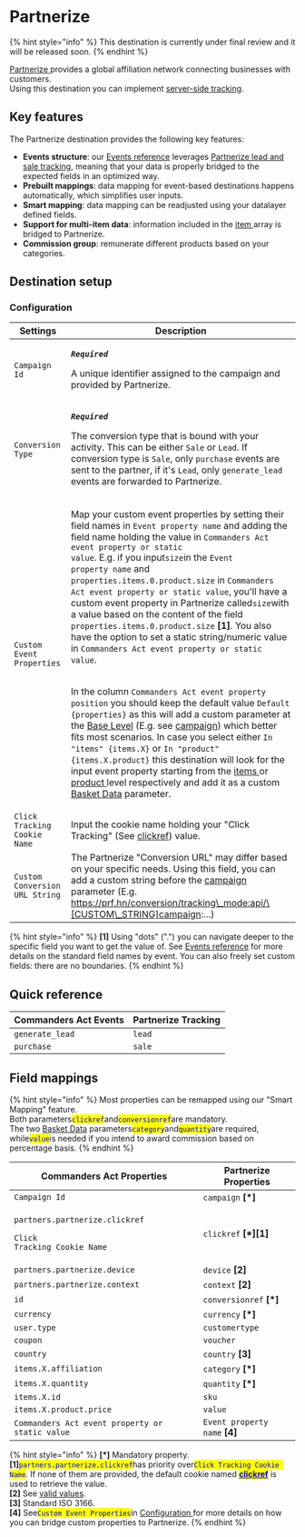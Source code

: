 # Partnerize

{% hint style="info" %}
This destination is currently under final review and it will be released soon.
{% endhint %}

[Partnerize](https://partnerize.com/)[ ](https://www.awin.com)provides a global affiliation network connecting businesses with customers.\
Using this destination you can implement [server-side tracking](https://help.phgsupport.com/hc/en-us/articles/360020395238-Tracking-Partnerize-Server-to-Server-S2S-Integration).

## Key features

The Partnerize destination provides the following key features:

* **Events structure**: our [Events reference](https://community.commandersact.com/platform-x/developers/tracking/events-reference) leverages [Partnerize lead and sale tracking](https://help.phgsupport.com/hc/en-us/articles/360020395238-Tracking-Partnerize-Server-to-Server-S2S-Integration), meaning that your data is properly bridged to the expected fields in an optimized way.
* **Prebuilt mappings**: data mapping for event-based destinations happens automatically, which simplifies user inputs.
* **Smart mapping**: data mapping can be readjusted using your datalayer defined fields.
* **Support for multi-item data**: information included in the [item ](https://community.commandersact.com/platform-x/developers/tracking/events-reference#item)array is bridged to Partnerize.
* **Commission group**: remunerate different products based on your categories.

## Destination setup

### Configuration

| Settings                       | Description                                                                                                                                                                                                                                                                                                                                                                                                                                                                                                                                                                                                                                                                                                                                                                                                                                                                                                                                                                                                                                                                                                                                                                                                                                                                                                                                                                                                                                                                                                                                                                                                                                                                                                                                                                                                                                                                                                                                                                                  |
| ------------------------------ | -------------------------------------------------------------------------------------------------------------------------------------------------------------------------------------------------------------------------------------------------------------------------------------------------------------------------------------------------------------------------------------------------------------------------------------------------------------------------------------------------------------------------------------------------------------------------------------------------------------------------------------------------------------------------------------------------------------------------------------------------------------------------------------------------------------------------------------------------------------------------------------------------------------------------------------------------------------------------------------------------------------------------------------------------------------------------------------------------------------------------------------------------------------------------------------------------------------------------------------------------------------------------------------------------------------------------------------------------------------------------------------------------------------------------------------------------------------------------------------------------------------------------------------------------------------------------------------------------------------------------------------------------------------------------------------------------------------------------------------------------------------------------------------------------------------------------------------------------------------------------------------------------------------------------------------------------------------------------------------------- |
| `Campaign Id`                  | <p><em><strong><code>Required</code></strong></em></p><p>A unique identifier assigned to the campaign and provided by Partnerize.</p>                                                                                                                                                                                                                                                                                                                                                                                                                                                                                                                                                                                                                                                                                                                                                                                                                                                                                                                                                                                                                                                                                                                                                                                                                                                                                                                                                                                                                                                                                                                                                                                                                                                                                                                                                                                                                                                        |
| `Conversion Type`              | <p><em><strong><code>Required</code></strong></em></p><p>The conversion type that is bound with your activity. This can be either <code>Sale</code> or <code>Lead</code>. If conversion type is <code>Sale</code>, only <code>purchase</code> events are sent to the partner, if it's <code>Lead</code>, only <code>generate_lead</code> events are forwarded to Partnerize.  </p>                                                                                                                                                                                                                                                                                                                                                                                                                                                                                                                                                                                                                                                                                                                                                                                                                                                                                                                                                                                                                                                                                                                                                                                                                                                                                                                                                                                                                                                                                                                                                                                                           |
| `Custom Event Properties`      | <p>Map your custom event properties by setting their field names in <code>Event property name</code> and adding the field name holding the value <strong></strong> in <code>Commanders Act event property or static value</code>. E.g. if you input<code>size</code>in the <code>Event property name</code> and <code>properties.items.0.product.size</code> in <code>Commanders Act event property or static value</code>, you'll have a custom event property in Partnerize called<code>size</code>with a value based on the content of the field <code>properties.items.0.product.size</code> <strong>[1]</strong>. You also have the option to set a static string/numeric value in <code>Commanders Act event property or static value</code>.</p><p><br>In the column <code>Commanders Act event property position</code> you should keep the default value <code>Default {properties}</code> as this will add a custom parameter at the <a href="https://help.phgsupport.com/hc/en-us/articles/360020395238-Tracking-Partnerize-Server-to-Server-S2S-Integration#h_01FANB7W0RHFZJFAYNXJJ8AWD6">Base Level</a> (E.g. see <a href="https://help.phgsupport.com/hc/en-us/articles/360020395238-Tracking-Partnerize-Server-to-Server-S2S-Integration#h_01FANB7W0RHFZJFAYNXJJ8AWD6">campaign</a>) which better fits most scenarios. In case you select either <code>In "items" {items.X}</code> or <code>In "product" {items.X.product}</code> this destination will look for the input event property starting from the <a href="https://community.commandersact.com/platform-x/developers/tracking/events-reference#item">items </a>or <a href="https://community.commandersact.com/platform-x/developers/tracking/events-reference#product">product </a>level respectively and add it as a custom <a href="https://help.phgsupport.com/hc/en-us/articles/360020395238-Tracking-Partnerize-Server-to-Server-S2S-Integration#h_01FADKCBAZCZTRFZG43N1DP8TW">Basket Data</a> parameter.</p> |
| `Click Tracking Cookie Name`   | Input the cookie name holding your "Click Tracking" (See [clickref](https://help.phgsupport.com/hc/en-us/articles/360020395238-Tracking-Partnerize-Server-to-Server-S2S-Integration#h\_01FADK3BAYNPZ8FC9YF08WVAWB)) value.                                                                                                                                                                                                                                                                                                                                                                                                                                                                                                                                                                                                                                                                                                                                                                                                                                                                                                                                                                                                                                                                                                                                                                                                                                                                                                                                                                                                                                                                                                                                                                                                                                                                                                                                                                   |
| `Custom Conversion URL String` | The Partnerize "Conversion URL" may differ based on your specific needs. Using this field, you can add a custom string before the [campaign](https://help.phgsupport.com/hc/en-us/articles/360020395238-Tracking-Partnerize-Server-to-Server-S2S-Integration#h\_01FANB7W0RHFZJFAYNXJJ8AWD6) parameter (E.g. https://prf.hn/conversion/tracking\_mode:api/\[CUSTOM\_STRING]campaign:...)                                                                                                                                                                                                                                                                                                                                                                                                                                                                                                                                                                                                                                                                                                                                                                                                                                                                                                                                                                                                                                                                                                                                                                                                                                                                                                                                                                                                                                                                                                                                                                                                      |

{% hint style="info" %}
**\[1]** Using "dots" (".") you can navigate deeper to the specific field you want to get the value of. See [Events reference](https://community.commandersact.com/platform-x/developers/tracking/events-reference) for more details on the standard field names by event. You can also freely set custom fields: there are no boundaries.
{% endhint %}

## Quick reference

| Commanders Act Events | Partnerize Tracking |
| --------------------- | ------------------- |
| `generate_lead`       | `lead`              |
| `purchase`            | `sale`              |

## Field mappings

{% hint style="info" %}
Most properties can be remapped using our "Smart Mapping" feature.\
Both parameters<mark style="color:blue;">`clickref`</mark>and<mark style="color:blue;">`conversionref`</mark>are mandatory.\
The two [Basket Data](https://help.phgsupport.com/hc/en-us/articles/360020395238-Tracking-Partnerize-Server-to-Server-S2S-Integration#h\_01FADKCBAZCZTRFZG43N1DP8TW) parameters<mark style="color:blue;">`category`</mark>and<mark style="color:blue;">`quantity`</mark>are required, while<mark style="color:blue;">`value`</mark>is needed if you intend to award commission based on percentage basis.&#x20;
{% endhint %}

| Commanders Act Properties                                                                      | Partnerize Properties          |
| ---------------------------------------------------------------------------------------------- | ------------------------------ |
| `Campaign Id`                                                                                  | `campaign` **\[\*]**           |
| <p><code>partners.partnerize.clickref</code></p><p><code>Click Tracking Cookie Name</code></p> | `clickref` **\[\*]\[1]**       |
| `partners.partnerize.device`                                                                   | `device` **\[2]**              |
| `partners.partnerize.context`                                                                  | `context` **\[2]**             |
| `id`                                                                                           | `conversionref` **\[\*]**      |
| `currency`                                                                                     | `currency` **\[\*]**           |
| `user.type`                                                                                    | `customertype`                 |
| `coupon`                                                                                       | `voucher`                      |
| `country`                                                                                      | `country` **\[3]**             |
| `items.X.affiliation`                                                                          | `category` **\[\*]**           |
| `items.X.quantity`                                                                             | `quantity` **\[\*]**           |
| `items.X.id`                                                                                   | `sku`                          |
| `items.X.product.price`                                                                        | `value`                        |
| `Commanders Act event property or static value`                                                | `Event property name` **\[4]** |

{% hint style="info" %}
**\[\*]** Mandatory property.\
**\[1]**<mark style="color:blue;">`partners.partnerize.clickref`</mark>has priority over<mark style="color:blue;">`Click Tracking Cookie Name`</mark>. If none of them are provided, the default cookie named [<mark style="color:blue;">**clickref**</mark>](https://help.phgsupport.com/hc/en-us/articles/360020395238-Tracking-Partnerize-Server-to-Server-S2S-Integration#h\_01FADK3BAYNPZ8FC9YF08WVAWB) is used to retrieve the value.\
**\[2]** See [valid values](https://help.phgsupport.com/hc/en-us/articles/360020395238-Tracking-Partnerize-Server-to-Server-S2S-Integration#h\_01FANBMH24SWP0F1A9M1D0E14T).\
**\[3]** Standard ISO 3166.\
**\[4]** See<mark style="color:blue;">`Custom Event Properties`</mark>in [Configuration ](partnerize.md#configuration)for more details on how you can bridge custom properties to Partnerize.
{% endhint %}
